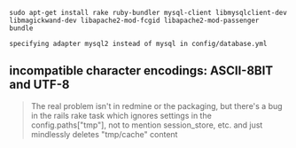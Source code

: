 
```
sudo apt-get install rake ruby-bundler mysql-client libmysqlclient-dev libmagickwand-dev libapache2-mod-fcgid libapache2-mod-passenger
bundle
```

```
specifying adapter mysql2 instead of mysql in config/database.yml
```


## incompatible character encodings: ASCII-8BIT and UTF-8 ##

> The real problem isn't in redmine or the packaging, but there's a bug in the rails rake task which ignores settings in the config.paths["tmp"], not to mention session\_store, etc. and just mindlessly deletes "tmp/cache" content